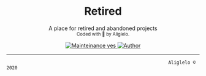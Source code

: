<h1 align="center"> Retired </h1>
  <p align="center"> A place for retired and abandoned projects<br>
<sub>
    Coded with 💙 by Aliglelo.
  </sub>
</p>
  
<!-- badges -->
<p align="center">
    <!-- mainteinance -->
      <a href="#">
        <img src="https://img.shields.io/badge/Repo-Retired-green" alt="Mainteinance yes" />
      </a>
      <a href="#">
        <img src="https://img.shields.io/badge/Author-Aliglelo-yellow" alt="Author" />
      </a>
</p>

--------------------------



                                                               Aliglelo © 2020
